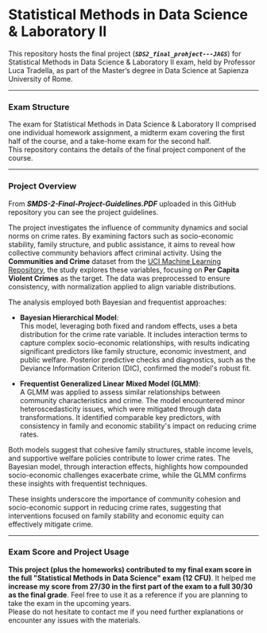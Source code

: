 # Statistical Methods in Data Science & Laboratory II
This repository hosts the final project (***`SDS2_final_prohject---JAGS`***) for Statistical Methods in Data Science & Laboratory II exam, held by Professor Luca Tradella, as part of the Master’s degree in Data Science at Sapienza University of Rome.

-------------------------------------------------------------------------------------------------------------------------------------

### **Exam Structure**

The exam for Statistical Methods in Data Science & Laboratory II comprised one individual homework assignment, a midterm exam covering the first half of the course, and a take-home exam for the second half.<br>
This repository contains the details of the final project component of the course.

-------------------------------------------------------------------------------------------------------------------------------------

### **Project Overview**

From ***SMDS-2-Final-Project-Guidelines.PDF*** uploaded in this GitHub repository you can see the project guidelines. <br>

The project investigates the influence of community dynamics and social norms on crime rates. By examining factors such as socio-economic stability, family structure, and public assistance, it aims to reveal how collective community behaviors affect criminal activity. Using the **Communities and Crime** dataset from the [UCI Machine Learning Repository](https://archive.ics.uci.edu/dataset/183/communities+and+crime), the study explores these variables, focusing on **Per Capita Violent Crimes** as the target. The data was preprocessed to ensure consistency, with normalization applied to align variable distributions.

The analysis employed both Bayesian and frequentist approaches:

- **Bayesian Hierarchical Model**:<br> This model, leveraging both fixed and random effects, uses a beta distribution for the crime rate variable. It includes interaction terms to capture complex socio-economic relationships, with results indicating significant predictors like family structure, economic investment, and public welfare. Posterior predictive checks and diagnostics, such as the Deviance Information Criterion (DIC), confirmed the model's robust fit.

- **Frequentist Generalized Linear Mixed Model (GLMM)**:<br> A GLMM was applied to assess similar relationships between community characteristics and crime. The model encountered minor heteroscedasticity issues, which were mitigated through data transformations. It identified comparable key predictors, with consistency in family and economic stability's impact on reducing crime rates.

Both models suggest that cohesive family structures, stable income levels, and supportive welfare policies contribute to lower crime rates. The Bayesian model, through interaction effects, highlights how compounded socio-economic challenges exacerbate crime, while the GLMM confirms these insights with frequentist techniques.

These insights underscore the importance of community cohesion and socio-economic support in reducing crime rates, suggesting that interventions focused on family stability and economic equity can effectively mitigate crime.

-------------------------------------------------------------------------------------------------------------------------------------

### **Exam Score and Project Usage**

**This project (plus the homeworks) contributed to my final exam score in the full "Statistical Methods in Data Science" exam (12 CFU)**. It helped me **increase my score from 27/30 in the first part of the exam to a full 30/30 as the final grade**. Feel free to use it as a reference if you are planning to take the exam in the upcoming years.<br> 
Please do not hesitate to contact me if you need further explanations or encounter any issues with the materials.



 



